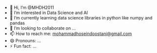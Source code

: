 - 👋 Hi, I’m @MHDH2011
- 👀 I’m interested in Data Science and AI
- 🌱 I’m currently learning data science libraries in python like numpy and pandas
- 💞️ I’m looking to collaborate on ...
- 📫 How to reach me: mohammadhoseindoostani@gmail.com
- 😄 Pronouns: ...
- ⚡ Fun fact: ...

<!---
MHDH2011/MHDH2011 is a ✨ special ✨ repository because its `README.md` (this file) appears on your GitHub profile.
You can click the Preview link to take a look at your changes.
--->
